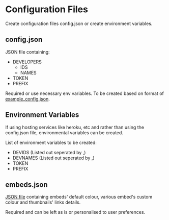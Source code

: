 # Configuration Files
Create configuration files config.json or create environment variables.

## config.json
JSON file containing:
- DEVELOPERS 
  - IDS
  - NAMES
- TOKEN
- PREFIX

Required or use necessary env variables.
To be created based on format of [example_config.json](./example_config.json).

## Environment Variables
If using hosting services like heroku, etc and rather than using the config.json file, environmental variables can be created.

List of environment variables to be created:
- DEVIDS   (Listed out seperated by ,)
- DEVNAMES (Listed out seperated by ,)
- TOKEN
- PREFIX

## embeds.json 
[JSON file](./embeds.json) containing embeds' default colour, various embed's custom colour and thumbnails' links details.

Required and can be left as is or personalised to user preferences.
